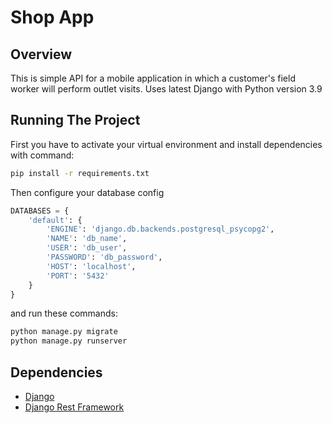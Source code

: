 # Shop App

## Overview

This is simple API for a mobile application in which a customer's field worker will perform outlet visits.
Uses latest Django with Python version 3.9

## Running The Project

First you have to activate your virtual environment and install dependencies with command:
```bash
pip install -r requirements.txt
```
Then configure your database config
```python
DATABASES = {
    'default': {
        'ENGINE': 'django.db.backends.postgresql_psycopg2',
        'NAME': 'db_name',
        'USER': 'db_user',
        'PASSWORD': 'db_password',
        'HOST': 'localhost',
        'PORT': '5432'
    }
}
```
and run these commands:
```bash
python manage.py migrate
python manage.py runserver
```

## Dependencies
* [Django](https://docs.djangoproject.com/en/4.1/)
* [Django Rest Framework](https://www.django-rest-framework.org/)